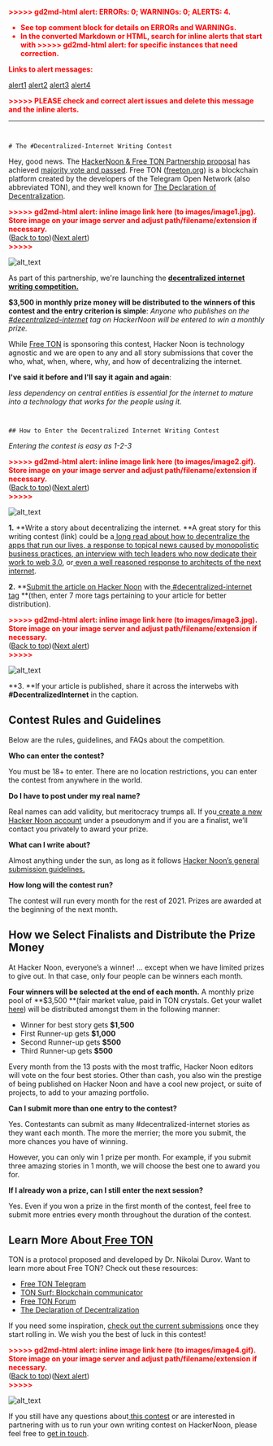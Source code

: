<!-- Copy and paste the converted output. -->

<!-----
NEW: Check the "Suppress top comment" option to remove this info from the output.

Conversion time: 1.322 seconds.


Using this Markdown file:

1. Paste this output into your source file.
2. See the notes and action items below regarding this conversion run.
3. Check the rendered output (headings, lists, code blocks, tables) for proper
   formatting and use a linkchecker before you publish this page.

Conversion notes:

* Docs to Markdown version 1.0β29
* Sun Apr 11 2021 09:58:14 GMT-0700 (PDT)
* Source doc: Untitled document
* This document has images: check for >>>>>  gd2md-html alert:  inline image link in generated source and store images to your server. NOTE: Images in exported zip file from Google Docs may not appear in  the same order as they do in your doc. Please check the images!

----->


<p style="color: red; font-weight: bold">>>>>>  gd2md-html alert:  ERRORs: 0; WARNINGs: 0; ALERTS: 4.</p>
<ul style="color: red; font-weight: bold"><li>See top comment block for details on ERRORs and WARNINGs. <li>In the converted Markdown or HTML, search for inline alerts that start with >>>>>  gd2md-html alert:  for specific instances that need correction.</ul>

<p style="color: red; font-weight: bold">Links to alert messages:</p><a href="#gdcalert1">alert1</a>
<a href="#gdcalert2">alert2</a>
<a href="#gdcalert3">alert3</a>
<a href="#gdcalert4">alert4</a>

<p style="color: red; font-weight: bold">>>>>> PLEASE check and correct alert issues and delete this message and the inline alerts.<hr></p>



```


# The #Decentralized-Internet Writing Contest
```


Hey, good news. The [HackerNoon & Free TON Partnership proposal](https://forum.freeton.org/t/hackernoon-free-ton-partnership-proposal/9131?ref=hackernoon.com) has achieved [majority vote and passed](https://gov.freeton.org/proposal?proposalAddress=0%3Aa48fcfc0eea08b5fe4d068f30942f4e0f1f7b7903e1d5ef93cf30e798b3cc9ec&ref=hackernoon.com). Free TON ([freeton.org](https://freeton.org/?ref=hackernoon.com)) is a blockchain platform created by the developers of the Telegram Open Network (also abbreviated TON), and they well known for [The Declaration of Decentralization](https://freeton.org/dod?ref=hackernoon.com).



<p id="gdcalert1" ><span style="color: red; font-weight: bold">>>>>>  gd2md-html alert: inline image link here (to images/image1.jpg). Store image on your image server and adjust path/filename/extension if necessary. </span><br>(<a href="#">Back to top</a>)(<a href="#gdcalert2">Next alert</a>)<br><span style="color: red; font-weight: bold">>>>>> </span></p>


![alt_text](images/image1.jpg "image_tooltip")


As part of this partnership, we're launching the **[decentralized internet writing competition.](https://hackernoon.com/decentralized-internet-writing-contest?ref=hackernoon.com)**

**$3,500 in monthly prize money will be distributed to the winners of this contest and the entry criterion is simple**: _Anyone who publishes on the [#decentralized-internet](https://hackernoon.com/tagged/decentralized-internet?ref=hackernoon.com) tag on HackerNoon will be entered to win a monthly prize._

While [Free TON](https://freeton.org/?ref=hackernoon.com) is sponsoring this contest, Hacker Noon is technology agnostic and we are open to any and all story submissions that cover the who, what, when, where, why, and how of decentralizing the internet.

**I've said it before and I'll say it again and again**:

_less dependency on central entities is essential for the internet to mature into a technology that works for the people using it._


```


## How to Enter the Decentralized Internet Writing Contest
```


_Entering the contest is easy as 1-2-3_



<p id="gdcalert2" ><span style="color: red; font-weight: bold">>>>>>  gd2md-html alert: inline image link here (to images/image2.gif). Store image on your image server and adjust path/filename/extension if necessary. </span><br>(<a href="#">Back to top</a>)(<a href="#gdcalert3">Next alert</a>)<br><span style="color: red; font-weight: bold">>>>>> </span></p>


![alt_text](images/image2.gif "image_tooltip")


**1.** **Write a story about decentralizing the internet. **A great story for this writing contest (link) could be a[ long read about how to decentralize the apps that run our lives, a response to topical news caused by monopolistic business practices](https://hackernoon.com/how-to-decentralize-twitter-956a37da),[ an interview with tech leaders who now dedicate their work to web 3.0](https://hackernoon.com/interview-with-steven-parker-former-general-manager-of-visa-r2m31zd), or[ even a well reasoned response to architects of the next internet](https://hackernoon.com/response-to-vitalik-buterin-on-free-speech-iq2g33jd).

**2.** **[Submit the article on Hacker Noon](https://app.hackernoon.com/new?ref=hackernoon.com) with the[ #decentralized-internet tag](https://hackernoon.com/tagged/decentralized-internet) **(then, enter 7 more tags pertaining to your article for better distribution).



<p id="gdcalert3" ><span style="color: red; font-weight: bold">>>>>>  gd2md-html alert: inline image link here (to images/image3.jpg). Store image on your image server and adjust path/filename/extension if necessary. </span><br>(<a href="#">Back to top</a>)(<a href="#gdcalert4">Next alert</a>)<br><span style="color: red; font-weight: bold">>>>>> </span></p>


![alt_text](images/image3.jpg "image_tooltip")


**3. **If your article is published, share it across the interwebs with **#DecentralizedInternet** in the caption.


## **Contest Rules and Guidelines**

Below are the rules, guidelines, and FAQs about the competition.

**Who can enter the contest?**

You must be 18+ to enter. There are no location restrictions, you can enter the contest from anywhere in the world.  

**Do I have to post under my real name?**

Real names can add validity, but meritocracy trumps all. If you[ create a new Hacker Noon account](https://hackernoon.com/signup?ref=hackernoon.com) under a pseudonym and if you are a finalist, we’ll contact you privately to award your prize. 

**What can I write about?**

Almost anything under the sun, as long as it follows [Hacker Noon’s general submission guidelines.](https://www.notion.so/hackernoon/Your-Complete-Guide-to-Writing-for-Hacker-Noon-0c98e26f52e3429bb9daad74a7ed12a5?ref=hackernoon.com) 

**How long will the contest run?**

The contest will run every month for the rest of 2021. Prizes are awarded at the beginning of the next month. 


## **How we Select Finalists and Distribute the Prize Money**

At Hacker Noon, everyone’s a winner! … except when we have limited prizes to give out. In that case, only four people can be winners each month.

**Four winners will be selected at the end of each month.** A monthly prize pool of **$3,500 **(fair market value, paid in TON crystals. Get your wallet[ here](https://freeton.house/en/ton-crystal-wallet-free-ton-wallet-from-broxus/)) will be distributed amongst them in the following manner:



*   Winner for best story gets **$1,500**
*   First Runner-up gets **$1,000**
*   Second Runner-up gets **$500**
*   Third Runner-up gets **$500**

Every month from the 13 posts with the most traffic, Hacker Noon editors will vote on the four best stories. Other than cash, you also win the prestige of being published on Hacker Noon and have a cool new project, or suite of projects, to add to your amazing portfolio.

**Can I submit more than one entry to the contest?**

Yes. Contestants can submit as many #decentralized-internet stories as they want each month. The more the merrier; the more you submit, the more chances you have of winning. 

However, you can only win 1 prize per month. For example, if you submit three amazing stories in 1 month, we will choose the best one to award you for. 

**If I already won a prize, can I still enter the next session?**

Yes. Even if you won a prize in the first month of the contest, feel free to submit more entries every month throughout the duration of the contest.


## **Learn More About[ Free TON](https://freeton.org/)**

TON is a protocol proposed and developed by Dr. Nikolai Durov. Want to learn more about Free TON? Check out these resources:



*   [Free TON Telegram](https://t.me/ton_crystal_news)
*   [TON Surf: Blockchain communicator](https://ton.surf/main)
*   [Free TON Forum](https://forum.freeton.org/)
*   [The Declaration of Decentralization](https://freeton.org/dod)

If you need some inspiration, [check out the current submissions](https://hackernoon.com/tagged/decentralized-internet) once they start rolling in. We wish you the best of luck in this contest! 



<p id="gdcalert4" ><span style="color: red; font-weight: bold">>>>>>  gd2md-html alert: inline image link here (to images/image4.gif). Store image on your image server and adjust path/filename/extension if necessary. </span><br>(<a href="#">Back to top</a>)(<a href="#gdcalert5">Next alert</a>)<br><span style="color: red; font-weight: bold">>>>>> </span></p>


![alt_text](images/image4.gif "image_tooltip")


If you still have any questions about[ this contest](https://hackernoon.com/decentralized-internet-writing-contest) or are interested in partnering with us to run your own writing contest on HackerNoon, please feel free to [get in touch](https://hackernoon.com/contact?ref=hackernoon.com).
